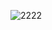 ![2222](https://user-images.githubusercontent.com/101091207/200719949-7eaebfa8-a200-4f1f-b976-32804daaf6c6.PNG)
